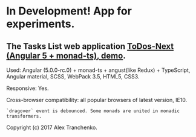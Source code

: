 # In Development! App for experiments.

## The Tasks List web application [ ToDos-Next (Angular 5 + monad-ts), demo]( https://sash-ua.github.io/todos-next/ ).

Used:  Angular (5.0.0-rc.0) + monad-ts + angust(like Redux) + TypeScript, Angular material, SCSS, WebPack 3.5, HTML5, CSS3.

Responsive: Yes.

Cross-browser compatibility: all popular browsers of latest version, IE10.
	
	`dragover` event is debounced. Some monads are united in monadic transformers.

Copyright (c) 2017 Alex Tranchenko.